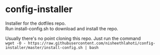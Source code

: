 # config-installer
Installer for the dotfiles repo.  
Run install-config.sh to download and install the repo.

Usually there's no point cloning this repo. Just run the command  
`wget -O - https://raw.githubusercontent.com/nisheethlahoti/config-installer/master/install-config.sh | bash`
